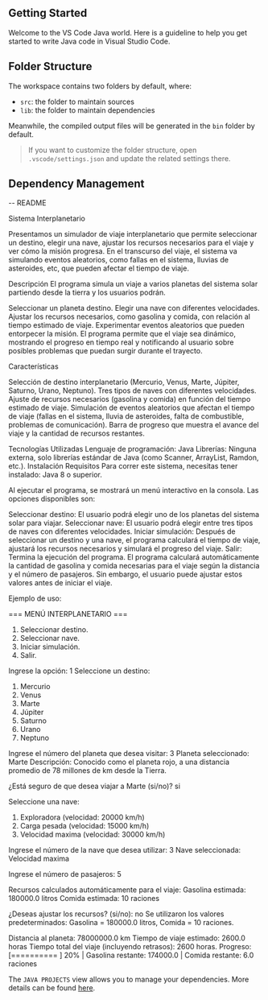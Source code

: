 ## Getting Started

Welcome to the VS Code Java world. Here is a guideline to help you get started to write Java code in Visual Studio Code.

## Folder Structure

The workspace contains two folders by default, where:

- `src`: the folder to maintain sources
- `lib`: the folder to maintain dependencies

Meanwhile, the compiled output files will be generated in the `bin` folder by default.

> If you want to customize the folder structure, open `.vscode/settings.json` and
> update the related settings there.

## Dependency Management
-- README

Sistema Interplanetario

Presentamos un simulador de viaje interplanetario que permite  seleccionar un destino, elegir una nave, ajustar los recursos necesarios para el viaje y ver cómo la misión progresa. En el transcurso del viaje, el sistema va simulando eventos aleatorios, como fallas en el sistema, lluvias de asteroides, etc,  que pueden afectar el tiempo de viaje.

Descripción
El programa simula un viaje a varios planetas del sistema solar partiendo desde la tierra y los usuarios podrán.

Seleccionar un planeta destino.
Elegir una nave con diferentes velocidades.
Ajustar los recursos necesarios, como gasolina y comida, con relación al tiempo estimado de viaje.
Experimentar eventos aleatorios que pueden entorpecer la misión.
El programa permite que el viaje sea dinámico, mostrando el progreso en tiempo real y notificando al     usuario sobre posibles problemas que puedan surgir durante el trayecto.

Características

Selección de destino interplanetario (Mercurio, Venus, Marte, Júpiter, Saturno, Urano, Neptuno).
Tres tipos de naves con diferentes velocidades.
Ajuste de recursos necesarios (gasolina y comida) en función del tiempo estimado de viaje.
Simulación de eventos aleatorios que afectan el tiempo de viaje (fallas en el sistema, lluvia de asteroides, falta de combustible, problemas de comunicación).
Barra de progreso que muestra el avance del viaje y la cantidad de recursos restantes.

Tecnologías Utilizadas
Lenguaje de programación: Java
Librerías: Ninguna externa, solo librerías estándar de Java (como Scanner, ArrayList, Ramdon, etc.).
Instalación
Requisitos
Para correr este sistema, necesitas tener instalado:
Java 8 o superior.

Al ejecutar el programa, se mostrará un menú interactivo en la consola. Las opciones disponibles son:

Seleccionar destino: El usuario podrá elegir uno de los planetas del sistema solar para viajar.
Seleccionar nave: El usuario podrá elegir entre tres tipos de naves con diferentes velocidades.
Iniciar simulación: Después de seleccionar un destino y una nave, el programa calculará el tiempo de viaje, ajustará los recursos necesarios y simulará el progreso del viaje.
Salir: Termina la ejecución del programa.
El programa calculará automáticamente la cantidad de gasolina y comida necesarias para el viaje según la distancia y el número de pasajeros. Sin embargo, el usuario puede ajustar estos valores antes de iniciar el viaje.

Ejemplo de uso:


=== MENÚ INTERPLANETARIO ===
1. Seleccionar destino.
2. Seleccionar nave.
3. Iniciar simulación.
4. Salir.

Ingrese la opción: 1
Seleccione un destino:
1. Mercurio
2. Venus
3. Marte
4. Júpiter
5. Saturno
6. Urano
7. Neptuno

Ingrese el número del planeta que desea visitar: 3
Planeta seleccionado: Marte
Descripción: Conocido como el planeta rojo, a una distancia promedio de 78 millones de km desde la Tierra.

¿Está seguro de que desea viajar a Marte (si/no)? si

Seleccione una nave:
1. Exploradora (velocidad: 20000 km/h)
2. Carga pesada (velocidad: 15000 km/h)
3. Velocidad maxima (velocidad: 30000 km/h)

Ingrese el número de la nave que desea utilizar: 3
Nave seleccionada: Velocidad maxima

Ingrese el número de pasajeros: 5

Recursos calculados automáticamente para el viaje:
Gasolina estimada: 180000.0 litros
Comida estimada: 10 raciones

¿Deseas ajustar los recursos? (si/no): no
Se utilizaron los valores predeterminados: Gasolina = 180000.0 litros, Comida = 10 raciones.

Distancia al planeta: 78000000.0 km
Tiempo de viaje estimado: 2600.0 horas
Tiempo total del viaje (incluyendo retrasos): 2600 horas.
Progreso: [==========          ] 20% | Gasolina restante: 174000.0 | Comida restante: 6.0 raciones



The `JAVA PROJECTS` view allows you to manage your dependencies. More details can be found [here](https://github.com/microsoft/vscode-java-dependency#manage-dependencies).
